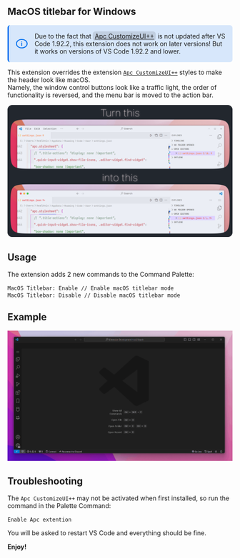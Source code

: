 ## MacOS titlebar for Windows

<div style="display: flex; gap: 16px; align-items: center; padding: 16px; margin-bottom: 12px; background-color: hsl(212.02 100% 46.67% / 0.15); border-left: 3px solid hsl(212.02 100% 46.67%); border-radius: 6px;">
  <span style="padding: 0 9px; border: 2px solid hsl(212.02 100% 46.67%); border-radius: 50%; color: hsl(212.02 100% 46.67%); font-weight: 600">i</span>
  <span>
    Due to the fact that <a href="https://marketplace.visualstudio.com/items?itemName=drcika.apc-extension" style="background-color: #656c7633; border-radius: 6px; padding: 2px 4px;">Apc CustomizeUI++</a> is not updated after VS Code 1.92.2, this extension does not work on later versions! But it works on versions of VS Code 1.92.2 and lower.
  </span>
</div>

This extension overrides the extension [`Apc CustomizeUI++`](https://marketplace.visualstudio.com/items?itemName=drcika.apc-extension) styles to make the header look like macOS. <br />
Namely, the window control buttons look like a traffic light, the order of functionality is reversed, and the menu bar is moved to the action bar.

<p align="center">
  <img src="https://raw.githubusercontent.com/healknix/macos-titlebar-for-windows/main/src/comparison.png" alt="Comparison"> 
</p>

## Usage

The extension adds 2 new commands to the Command Palette:

```text
MacOS Titlebar: Enable // Enable macOS titlebar mode
MacOS Titlebar: Disable // Disable macOS titlebar mode
```

## Example

<p align="center">
  <img src="https://raw.githubusercontent.com/healknix/macos-titlebar-for-windows/main/src/example.gif" alt="Example"> 
</p>

## Troubleshooting

The `Apc CustomizeUI++` may not be activated when first installed, so run the command in the Palette Command:

```shell
Enable Apc extention
```

You will be asked to restart VS Code and everything should be fine.

**Enjoy!**
